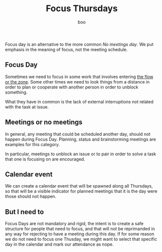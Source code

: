 ﻿---
layout: post
title:  "Focus Thursdays"
author: boo
categories: [ team, bahamut, agreement ]
image: assets/images/focus-thursdays.jpg
description: "An agreement about reserving time to focus keeping distractions at bay."
featured: false
hidden: false
---
Focus day is an alternative to the more common _No meetings day_. We put emphasis in
the meaning of focus, not the meeting schedule.

## Focus Day

Sometimes we need to focus in some work that involves entering
[the flow or the zone](https://en.wikipedia.org/wiki/Flow_(psychology)). Some other
times we need to look things from a distance in order to plan or cooperate with another
person in order to unblock something.

What they have in common is the lack of external interruptions not related with the
task at issue.

## Meetings or no meetings

In general, any meeting that could be scheduled another day, should not happen
during Focus Day. Planning, status and brainstorming meetings are examples for
this category.

In particular, meetings to unblock an issue or to pair in order to solve a task
that one is focusing on are encouraged.

## Calendar event

We can create a calendar event that will be spawned along all Thursdays, so
that will be a visible indicator for planned meetings that it is the day
were those should not happen.

## But I need to

Focus Days are not mandatory and rigid, the intent is to create a safe structure
for people that need to focus, and that will not be reprimanded in any way for
rejecting to have a meeting during this day. If for some reason we do not need to
focus one Thusday, we might want to select that specific day in the calendar and
mark our attendance as nope.
